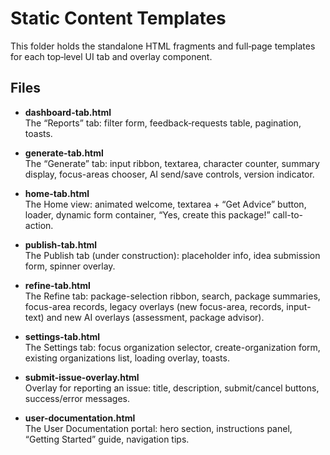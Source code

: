 # Static Content Templates

This folder holds the standalone HTML fragments and full‐page templates for each top‐level UI tab and overlay component.

## Files

- **dashboard-tab.html**  
  The “Reports” tab: filter form, feedback‐requests table, pagination, toasts.

- **generate-tab.html**  
  The “Generate” tab: input ribbon, textarea, character counter, summary display, focus-areas chooser, AI send/save controls, version indicator.

- **home-tab.html**  
  The Home view: animated welcome, textarea + “Get Advice” button, loader, dynamic form container, “Yes, create this package!” call-to-action.

- **publish-tab.html**  
  The Publish tab (under construction): placeholder info, idea submission form, spinner overlay.

- **refine-tab.html**  
  The Refine tab: package-selection ribbon, search, package summaries, focus-area records, legacy overlays (new focus-area, records, input-text) and new AI overlays (assessment, package advisor).

- **settings-tab.html**  
  The Settings tab: focus organization selector, create-organization form, existing organizations list, loading overlay, toasts.

- **submit-issue-overlay.html**  
  Overlay for reporting an issue: title, description, submit/cancel buttons, success/error messages.

- **user-documentation.html**  
  The User Documentation portal: hero section, instructions panel, “Getting Started” guide, navigation tips.
